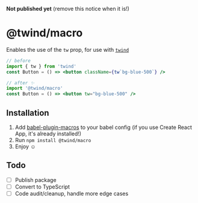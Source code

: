 **Not published yet** (remove this notice when it is!)

# @twind/macro

Enables the use of the `tw` prop, for use with [`twind`](https://github.com/tw-in-js/twind)

```jsx
// before
import { tw } from 'twind'
const Button = () => <button className={tw`bg-blue-500`} />

// after ✨
import '@twind/macro'
const Button = () => <button tw="bg-blue-500" />
```

## Installation

1. Add [babel-plugin-macros](https://github.com/kentcdodds/babel-plugin-macros) to your babel config (if you use Create React App, it's already installed!)
1. Run `npm install @twind/macro`
1. Enjoy ☺

## Todo

- [ ] Publish package
- [ ] Convert to TypeScript
- [ ] Code audit/cleanup, handle more edge cases
